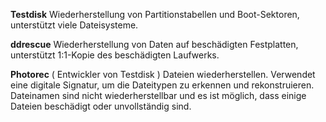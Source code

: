 **Testdisk** Wiederherstellung von Partitionstabellen und Boot-Sektoren, unterstützt viele Dateisysteme.

**ddrescue** Wiederherstellung von Daten auf beschädigten Festplatten, unterstützt 1:1-Kopie des beschädigten Laufwerks.

**Photorec** ( Entwickler von Testdisk ) Dateien wiederherstellen. Verwendet eine digitale Signatur, um die Dateitypen zu erkennen und rekonstruieren. Dateinamen sind nicht wiederherstellbar und es ist möglich, dass einige Dateien beschädigt oder unvollständig sind.